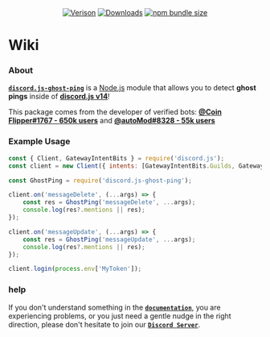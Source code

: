 <div align='center' >
	<a href='https://npmjs.com/package/discord.js-ghost-ping'><img src='https://img.shields.io/npm/v/discord.js-ghost-ping.svg?maxAge=3600' alt='Verison' ></a>
	<a href='https://npmjs.com/package/discord.js-ghost-ping'><img src='https://img.shields.io/npm/dt/discord.js-ghost-ping.svg?maxAge=3600' alt='Downloads' ></a>
	<a href='https://npmjs.com/package/discord.js-ghost-ping'><img src='https://img.shields.io/bundlephobia/minzip/discord.js-ghost-ping.svg?maxAge=3600' alt='npm bundle size'></a>
</div>

# **Wiki**

### **About**

[**`discord.js-ghost-ping`**](https://npmjs.com/package/discord.js-ghost-ping) is a [Node.js](https://nodejs.org/en/) module that allows you to detect **ghost pings** inside of [**discord.js v14**](https://www.npmjs.com/package/discord.js)!

This package comes from the developer of verified bots: [**@Coin Flipper#1767 - 650k users**](https://discord.com/api/oauth2/authorize?client_id=668850031012610050&permissions=388160&scope=bot%20applications.commands) and [**@autoMod#8328 - 55k users**](https://automod.liamskinner.co.uk/invite)

### Example Usage

```js
const { Client, GatewayIntentBits } = require('discord.js');
const client = new Client({ intents: [GatewayIntentBits.Guilds, GatewayIntentBits.GuildMessages] });

const GhostPing = require('discord.js-ghost-ping');

client.on('messageDelete', (...args) => {
	const res = GhostPing('messageDelete', ...args);
	console.log(res?.mentions || res);
});

client.on('messageUpdate', (...args) => {
	const res = GhostPing('messageUpdate', ...args);
	console.log(res?.mentions || res);
});

client.login(process.env['MyToken']);
```

### help

If you don't understand something in the [**`documentation`**](https://github.com/ThatsLiamS/discord.js-ghost-ping/wiki), you are experiencing problems, or you just need a gentle nudge in the right direction, please don't hesitate to join our [**`Discord Server`**](https://discord.gg/2je9aJynqt).
